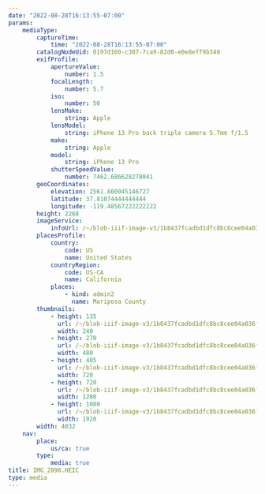 ```yaml
---
date: "2022-08-28T16:13:55-07:00"
params:
    mediaType:
        captureTime:
            time: "2022-08-28T16:13:55-07:00"
        catalogNodeUid: 0197d160-c307-7ca9-82d0-e0e8eff9b340
        exifProfile:
            apertureValue:
                number: 1.5
            focalLength:
                number: 5.7
            iso:
                number: 50
            lensMake:
                string: Apple
            lensModel:
                string: iPhone 13 Pro back triple camera 5.7mm f/1.5
            make:
                string: Apple
            model:
                string: iPhone 13 Pro
            shutterSpeedValue:
                number: 7462.686628278041
        geoCoordinates:
            elevation: 2561.860045146727
            latitude: 37.81074444444444
            longitude: -119.48567222222222
        height: 2268
        imageService:
            infoUrl: /~/blob-iiif-image-v3/1b8437fcadbd1dfc8bc8cee04a036fc770cc25a6964aea05b22e03327288aeb8/info.json
        placesProfile:
            country:
                code: US
                name: United States
            countryRegion:
                code: US-CA
                name: California
            places:
                - kind: admin2
                  name: Mariposa County
        thumbnails:
            - height: 135
              url: /~/blob-iiif-image-v3/1b8437fcadbd1dfc8bc8cee04a036fc770cc25a6964aea05b22e03327288aeb8/full/240%2C135/0/default.jpg
              width: 240
            - height: 270
              url: /~/blob-iiif-image-v3/1b8437fcadbd1dfc8bc8cee04a036fc770cc25a6964aea05b22e03327288aeb8/full/480%2C270/0/default.jpg
              width: 480
            - height: 405
              url: /~/blob-iiif-image-v3/1b8437fcadbd1dfc8bc8cee04a036fc770cc25a6964aea05b22e03327288aeb8/full/720%2C405/0/default.jpg
              width: 720
            - height: 720
              url: /~/blob-iiif-image-v3/1b8437fcadbd1dfc8bc8cee04a036fc770cc25a6964aea05b22e03327288aeb8/full/1280%2C720/0/default.jpg
              width: 1280
            - height: 1080
              url: /~/blob-iiif-image-v3/1b8437fcadbd1dfc8bc8cee04a036fc770cc25a6964aea05b22e03327288aeb8/full/1920%2C1080/0/default.jpg
              width: 1920
        width: 4032
    nav:
        place:
            us/ca: true
        type:
            media: true
title: IMG_2898.HEIC
type: media
---
```


